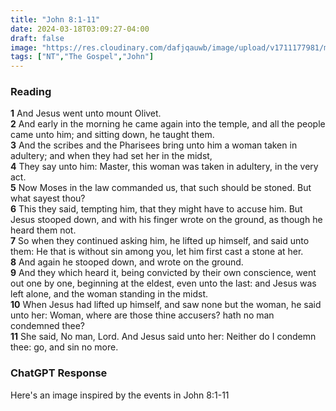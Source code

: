 ```yaml
---
title: "John 8:1-11"
date: 2024-03-18T03:09:27-04:00
draft: false
image: "https://res.cloudinary.com/dafjqauwb/image/upload/v1711177981/matt419/John/8_1-11_owfkja.webp"
tags: ["NT","The Gospel","John"]
---
```

### Reading

**1** And Jesus went unto mount Olivet.  
**2** And early in the morning he came again into the temple, and all the people came unto him; and sitting down, he taught them.  
**3** And the scribes and the Pharisees bring unto him a woman taken in adultery; and when they had set her in the midst,  
**4** They say unto him: Master, this woman was taken in adultery, in the very act.  
**5** Now Moses in the law commanded us, that such should be stoned. But what sayest thou?  
**6** This they said, tempting him, that they might have to accuse him. But Jesus stooped down, and with his finger wrote on the ground, as though he heard them not.  
**7** So when they continued asking him, he lifted up himself, and said unto them: He that is without sin among you, let him first cast a stone at her.  
**8** And again he stooped down, and wrote on the ground.  
**9** And they which heard it, being convicted by their own conscience, went out one by one, beginning at the eldest, even unto the last: and Jesus was left alone, and the woman standing in the midst.  
**10** When Jesus had lifted up himself, and saw none but the woman, he said unto her: Woman, where are those thine accusers? hath no man condemned thee?  
**11** She said, No man, Lord. And Jesus said unto her: Neither do I condemn thee: go, and sin no more.

### ChatGPT Response
Here's an image inspired by the events in John 8:1-11